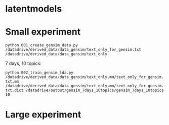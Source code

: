 latentmodels
============

# Small experiment

`python 001_create_gensim_data.py /datadrive/derived_data/data_gensim/text_only_for_gensim.txt /datadrive/derived_data/data_gensim/text_only`

7 days, 10 topics:

`python 002_train_gensim_lda.py /datadrive/derived_data/data_gensim/text_only.mm/text_only_for_gensim.txt.mm /datadrive/derived_data/data_gensim/text_only.mm/text_only_for_gensim.txt.dict /datadrive/output/gensim_7days_10topics/gensim_7days_10topics 10`

# Large experiment